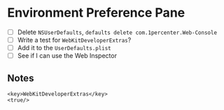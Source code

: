 # Environment Preference Pane

* [ ] Delete `NSUserDefaults`, `defaults delete com.1percenter.Web-Console`
* [ ] Write a test for `WebKitDeveloperExtras`?
* [ ] Add it to the `UserDefaults.plist`
* [ ] See if I can use the Web Inspector

## Notes

	<key>WebKitDeveloperExtras</key>
	<true/>
